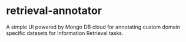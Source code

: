 # retrieval-annotator
A simple UI powered by Mongo DB cloud for annotating custom domain specific datasets for Information Retrieval tasks.

